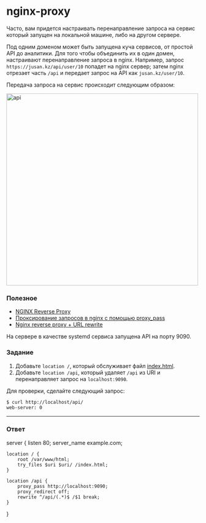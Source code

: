 # nginx-proxy

Часто, вам придется настраивать перенаправление запроса на сервис который
запущен на локальной машине, либо на другом сервере.

Под одним доменом может быть запущена куча сервисов, от простой API до аналитики.
Для того чтобы объединить их в один домен, настраивают перенаправление запроса в
nginx. Например, запрос `https://jusan.kz/api/user/10` попадет на nginx сервер;
затем nginx отрезает часть `/api` и передает запрос на API как `jusan.kz/user/10`.

Передача запроса на сервис происходит следующим образом:

<img src="api.png" alt="api" width="500"/>

### Полезное

- [NGINX Reverse Proxy](https://docs.nginx.com/nginx/admin-guide/web-server/reverse-proxy/)
- [Проксирование запросов в nginx с помощью proxy_pass](https://serveradmin.ru/nginx-proxy_pass/)
- [Nginx reverse proxy + URL rewrite](https://serverfault.com/questions/379675/nginx-reverse-proxy-url-rewrite)

На сервере в качестве systemd сервиса запущена API на порту 9090.

### Задание

1. Добавьте `location /`, который обслуживает файл [index.html](https://stepik.org/media/attachments/lesson/686238/index.html).
2. Добавьте `location /api`, который удаляет `/api` из URI и перенаправляет запрос на `localhost:9090`.

Для проверки, сделайте следующий запрос:

```bash
$ curl http://localhost/api/
web-server: 0
```

---

### Ответ
server {
    listen 80;
    server_name example.com;

    location / {
        root /var/www/html;  
        try_files $uri $uri/ /index.html;
    }

    location /api {
        proxy_pass http://localhost:9090;
        proxy_redirect off;
        rewrite ^/api/(.*)$ /$1 break;
    }
}

